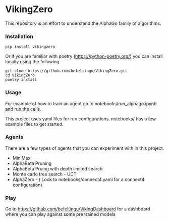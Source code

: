 # VikingZero

This repository is an effort to understand the AlphaGo family of algorithms. 
 

### Installation
 
 ```
 pip install vikingzero
 
 ```
Or if you are familiar with poetry (https://python-poetry.org/) you can install locally using the following

```
git clone https://github.com/befeltingu/VikingZero.git
cd VikingZero
poetry install
```

### Usage

For example of how to train an agent go to notebooks/run_alphago.ipynb and run the cells. 

This project uses yaml files for run configurations. notebooks/ has a few example files to get started. 


### Agents

There are a few types of agents that you can experiment with in this project. 

* MiniMax
* AlphaBeta Pruning
* AlphaBeta Pruing with depth limited search
* Monte carlo tree search - UCT
* AlphaZero - ( Look to notebooks/connect4.yaml for a connect4 configuration)


### Play

Go to https://github.com/befeltingu/VikingDashboard for a dashboard where you can play against some pre trained models






